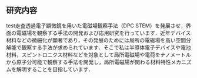 ## 研究内容

test走査透過電子顕微鏡を用いた電磁場観察手法（DPC STEM）を発展させ，界面の電磁場を観察する手法の開発および応用研究を行っています．近年デバイス材料などの微細化が顕著であり，その発展のためには局所の電磁場を高い空間分解能で観察する手法が求められています．そこで私は半導体電子デバイスや電池材料，スピントロニクス材料などを対象として局所電磁場や電荷をナノメートルから原子分可能で観察する手法を開発し，局所電磁場が関わる材料特性メカニズムを解明することを目指しています．
